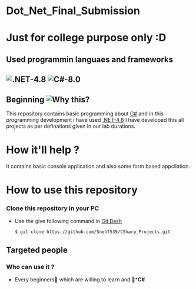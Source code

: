 # Dot_Net_Final_Submission

Just for college purpose only :D
=========

Used programmin languaes and frameworks
---------
## ![.NET-4.8](https://img.shields.io/badge/.NET-v4.8-red) ![C#-8.0](https://img.shields.io/badge/C%23-v8.0-green)

## Beginning ![Why this?](https://img.shields.io/badge/Why%20this%3F-Details%20about%20repository-yellowgreen)

This repository contains basic programming about [C#](https://docs.microsoft.com/en-us/dotnet/csharp) and in this programming development i have used [.NET-4.8](https://dotnet.microsoft.com/download/dotnet-framework)
I have developed this all projects as per definations given in our lab durations.

# How it'll help ?
It contains basic console application and also some form based appcilation.

How to use this repository
==========================

### Clone this repository in your PC
- Use the give following command in [Git Bash](git-scm.com)

      $ git clone https://github.com/Sneh7539/CSharp_Projects.git
      
Targeted people
---------
### Who can use it ?
- Every beginners:baby: which are willing to learn and :gift_heart:***C#**

